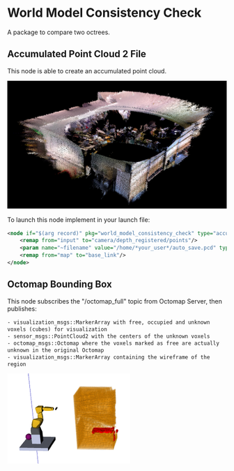 # World Model Consistency Check

A package to compare two octrees.

## Accumulated Point Cloud 2 File

This node is able to create an accumulated point cloud. 

![LAR_360_pointCloud](../docs/LAR_360_pointCloud.png)

To launch this node implement in your launch file:

```xml
<node if="$(arg record)" pkg="world_model_consistency_check" type="accumulatepointcloud2file" name="accumulatedpointcloud2file" output="screen">
    <remap from="input" to="camera/depth_registered/points"/>
    <param name="~filename" value="/home/*your_user*/auto_save.pcd" type="str"/>
    <remap from="map" to="base_link"/>
</node>
 ```

## Octomap Bounding Box

This node subscribes the "/octomap_full" topic from Octomap Server, then publishes:

    - visualization_msgs::MarkerArray with free, occupied and unknown voxels (cubes) for visualization
    - sensor_msgs::PointCloud2 with the centers of the unknown voxels 
    - octomap_msgs::Octomap where the voxels marked as free are actually unknown in the original Octomap
    - visualization_msgs::MarkerArray containing the wireframe of the region

![Octomap BoundingBox](../docs/BBoxComp_4.png)
